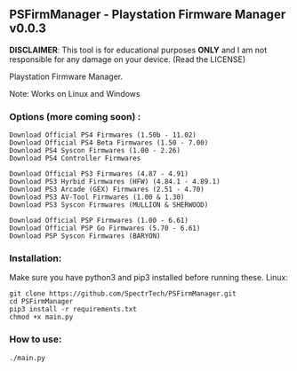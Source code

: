 ## PSFirmManager - Playstation Firmware Manager v0.0.3

**DISCLAIMER**: This tool is for educational purposes **ONLY** and I am not responsible for any damage on your device. (Read the LICENSE)

Playstation Firmware Manager.

Note: Works on Linux and Windows

### Options (more coming soon) :
```
Download Official PS4 Firmwares (1.50b - 11.02)
Download Official PS4 Beta Firmwares (1.50 - 7.00)
Download PS4 Syscon Firmwares (1.00 - 2.26)
Download PS4 Controller Firmwares

Download Official PS3 Firmwares (4.87 - 4.91)
Download PS3 Hyrbid Firmwares (HFW) (4.84.1 - 4.89.1)
Download PS3 Arcade (GEX) Firmwares (2.51 - 4.70)
Download PS3 AV-Tool Firmwares (1.00 & 1.30)
Download PS3 Syscon Firmwares (MULLION & SHERWOOD)

Download Official PSP Firmwares (1.00 - 6.61)
Download Official PSP Go Firmwares (5.70 - 6.61)
Download PSP Syscon Firmwares (BARYON)
```

### Installation:
Make sure you have python3 and pip3 installed before running these.
Linux:
```
git clone https://github.com/SpectrTech/PSFirmManager.git
cd PSFirmManager
pip3 install -r requirements.txt
chmod +x main.py
```

### How to use:

```
./main.py
```
